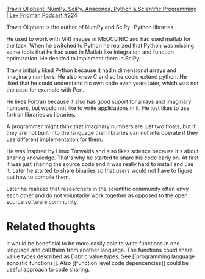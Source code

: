 [Travis Oliphant: NumPy, SciPy, Anaconda, Python & Scientific Programming | Lex Fridman Podcast #224](https://youtu.be/gFEE3w7F0ww)

Travis Oliphant is the author of NumPy and SciPy -Python libraries.

He used to work with MRI images in MEOCLINIC and had used matlab for the task. When he switched to Python he realized that Python was missing some tools that he had used in Matlab like integration and function optimization. He decided to implement them in SciPy.

Travis initially liked Python because it had n dimensional arrays and imaginary numbers. He also knew C and so he could extend python. He liked that he could understand his own code even years later, which was not the case for example with Perl.

He likes Fortran because it also has good suport for arrays and imaginary numbers, but would not like to write applications in it. He just likes to use fortran libraries as libraries.

A programmer might think that imaginary numbers are just two floats, but if they are not built into the language then libraries can not interoperate if they use different implementation for them.

He was inspired by Linux Torwalds and also likes science because it's about sharing knowledge. That's why he started to share his code early on. At first it was just sharing the source code and it was really hard to install and use it. Later he started to share binaries so that users would not have to figure out how to compile them.

Later he realized that researchers in the scientific community often envy each other and do not voluntarily work together as opposed to the open source software community.

# Related thoughts
It would be beneficial to be more easily able to write functions in one language and call them from another language. The functions could share value types described as Dabric value types. See [[programming language agnostic functions]]. Also [[function level code depencencies]] could be useful approach to code sharing.